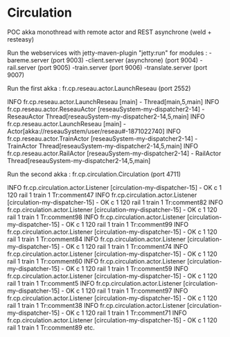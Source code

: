 # Circulation
POC akka monothread with remote actor and REST asynchrone (weld + resteasy)

Run the webservices with jetty-maven-plugin "jetty:run" for modules :
-bareme.server (port 9003)
-client.server (asynchrone) (port 9004)
-rail.server (port 9005)
-train.server (port 9006)
-translate.server (port 9007)

Run the first akka :
fr.cp.reseau.actor.LaunchReseau (port 2552)

INFO  fr.cp.reseau.actor.LaunchReseau  [main] - Thread[main,5,main]
INFO  fr.cp.reseau.actor.ReseauActor  [reseauSystem-my-dispatcher2-14] - ReseauActor Thread[reseauSystem-my-dispatcher2-14,5,main]
INFO  fr.cp.reseau.actor.LaunchReseau  [main] - Actor[akka://reseauSystem/user/reseau#-1871022740]
INFO  fr.cp.reseau.actor.TrainActor  [reseauSystem-my-dispatcher2-14] - TrainActor Thread[reseauSystem-my-dispatcher2-14,5,main]
INFO  fr.cp.reseau.actor.RailActor  [reseauSystem-my-dispatcher2-14] - RailActor Thread[reseauSystem-my-dispatcher2-14,5,main]

Run the second akka :
fr.cp.circulation.Circulation (port 4711)

INFO  fr.cp.circulation.actor.Listener  [circulation-my-dispatcher-15] - OK c 1 120 rail 1 train 1 Tr:comment47
INFO  fr.cp.circulation.actor.Listener  [circulation-my-dispatcher-15] - OK c 1 120 rail 1 train 1 Tr:comment82
INFO  fr.cp.circulation.actor.Listener  [circulation-my-dispatcher-15] - OK c 1 120 rail 1 train 1 Tr:comment98
INFO  fr.cp.circulation.actor.Listener  [circulation-my-dispatcher-15] - OK c 1 120 rail 1 train 1 Tr:comment99
INFO  fr.cp.circulation.actor.Listener  [circulation-my-dispatcher-15] - OK c 1 120 rail 1 train 1 Tr:comment84
INFO  fr.cp.circulation.actor.Listener  [circulation-my-dispatcher-15] - OK c 1 120 rail 1 train 1 Tr:comment74
INFO  fr.cp.circulation.actor.Listener  [circulation-my-dispatcher-15] - OK c 1 120 rail 1 train 1 Tr:comment60
INFO  fr.cp.circulation.actor.Listener  [circulation-my-dispatcher-15] - OK c 1 120 rail 1 train 1 Tr:comment59
INFO  fr.cp.circulation.actor.Listener  [circulation-my-dispatcher-15] - OK c 1 120 rail 1 train 1 Tr:comment5
INFO  fr.cp.circulation.actor.Listener  [circulation-my-dispatcher-15] - OK c 1 120 rail 1 train 1 Tr:comment97
INFO  fr.cp.circulation.actor.Listener  [circulation-my-dispatcher-15] - OK c 1 120 rail 1 train 1 Tr:comment38
INFO  fr.cp.circulation.actor.Listener  [circulation-my-dispatcher-15] - OK c 1 120 rail 1 train 1 Tr:comment71
INFO  fr.cp.circulation.actor.Listener  [circulation-my-dispatcher-15] - OK c 1 120 rail 1 train 1 Tr:comment89
etc.


